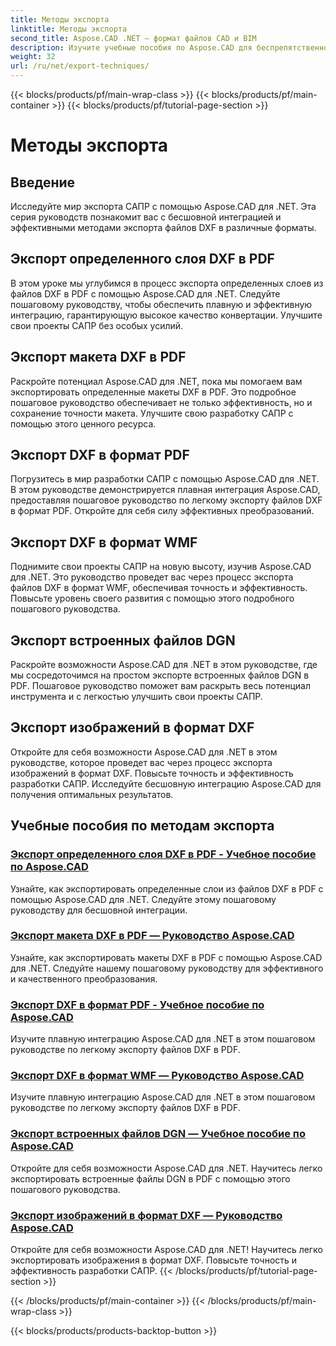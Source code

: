 ```yaml
---
title: Методы экспорта
linktitle: Методы экспорта
second_title: Aspose.CAD .NET — формат файлов CAD и BIM
description: Изучите учебные пособия по Aspose.CAD для беспрепятственной разработки САПР. Изучите эффективные методы легкого экспорта файлов DXF в различные форматы.
weight: 32
url: /ru/net/export-techniques/
---
```


{{< blocks/products/pf/main-wrap-class >}}
{{< blocks/products/pf/main-container >}}
{{< blocks/products/pf/tutorial-page-section >}}

# Методы экспорта



## Введение

Исследуйте мир экспорта САПР с помощью Aspose.CAD для .NET. Эта серия руководств познакомит вас с бесшовной интеграцией и эффективными методами экспорта файлов DXF в различные форматы.

## Экспорт определенного слоя DXF в PDF

В этом уроке мы углубимся в процесс экспорта определенных слоев из файлов DXF в PDF с помощью Aspose.CAD для .NET. Следуйте пошаговому руководству, чтобы обеспечить плавную и эффективную интеграцию, гарантирующую высокое качество конвертации. Улучшите свои проекты САПР без особых усилий.

## Экспорт макета DXF в PDF

Раскройте потенциал Aspose.CAD для .NET, пока мы помогаем вам экспортировать определенные макеты DXF в PDF. Это подробное пошаговое руководство обеспечивает не только эффективность, но и сохранение точности макета. Улучшите свою разработку САПР с помощью этого ценного ресурса.

## Экспорт DXF в формат PDF

Погрузитесь в мир разработки САПР с помощью Aspose.CAD для .NET. В этом руководстве демонстрируется плавная интеграция Aspose.CAD, предоставляя пошаговое руководство по легкому экспорту файлов DXF в формат PDF. Откройте для себя силу эффективных преобразований.

## Экспорт DXF в формат WMF

Поднимите свои проекты САПР на новую высоту, изучив Aspose.CAD для .NET. Это руководство проведет вас через процесс экспорта файлов DXF в формат WMF, обеспечивая точность и эффективность. Повысьте уровень своего развития с помощью этого подробного пошагового руководства.

## Экспорт встроенных файлов DGN

Раскройте возможности Aspose.CAD для .NET в этом руководстве, где мы сосредоточимся на простом экспорте встроенных файлов DGN в PDF. Пошаговое руководство поможет вам раскрыть весь потенциал инструмента и с легкостью улучшить свои проекты САПР.

## Экспорт изображений в формат DXF

Откройте для себя возможности Aspose.CAD для .NET в этом руководстве, которое проведет вас через процесс экспорта изображений в формат DXF. Повысьте точность и эффективность разработки САПР. Исследуйте бесшовную интеграцию Aspose.CAD для получения оптимальных результатов.
## Учебные пособия по методам экспорта
### [Экспорт определенного слоя DXF в PDF - Учебное пособие по Aspose.CAD](./exporting-dxf-specific-layer-to-pdf/)
Узнайте, как экспортировать определенные слои из файлов DXF в PDF с помощью Aspose.CAD для .NET. Следуйте этому пошаговому руководству для бесшовной интеграции.
### [Экспорт макета DXF в PDF — Руководство Aspose.CAD](./exporting-dxf-specific-layout-to-pdf/)
Узнайте, как экспортировать макеты DXF в PDF с помощью Aspose.CAD для .NET. Следуйте нашему пошаговому руководству для эффективного и качественного преобразования.
### [Экспорт DXF в формат PDF - Учебное пособие по Aspose.CAD](./exporting-dxf-to-pdf-format/)
Изучите плавную интеграцию Aspose.CAD для .NET в этом пошаговом руководстве по легкому экспорту файлов DXF в PDF.
### [Экспорт DXF в формат WMF — Руководство Aspose.CAD](./exporting-dxf-to-wmf-format/)
Изучите плавную интеграцию Aspose.CAD для .NET в этом пошаговом руководстве по легкому экспорту файлов DXF в PDF.
### [Экспорт встроенных файлов DGN — Учебное пособие по Aspose.CAD](./exporting-embedded-dgn-files/)
Откройте для себя возможности Aspose.CAD для .NET. Научитесь легко экспортировать встроенные файлы DGN в PDF с помощью этого пошагового руководства.
### [Экспорт изображений в формат DXF — Руководство Aspose.CAD](./exporting-images-to-dxf-format/)
Откройте для себя возможности Aspose.CAD для .NET! Научитесь легко экспортировать изображения в формат DXF. Повысьте точность и эффективность разработки САПР.
{{< /blocks/products/pf/tutorial-page-section >}}

{{< /blocks/products/pf/main-container >}}
{{< /blocks/products/pf/main-wrap-class >}}

{{< blocks/products/products-backtop-button >}}
